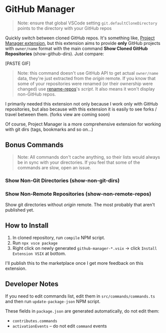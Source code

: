 # GitHub Manager

> Note: ensure that global VSCode setting `git.defaultCloneDirectory` points to the directory with your GitHub repos

Quickly switch between cloned GitHub repos. It's something like, [Project Manager extension](https://marketplace.visualstudio.com/items?itemName=alefragnani.project-manager), but this extension aims to provide **only** GitHub projects with `owner/name` format with the main command **Show Cloned GitHub Repositories** (show-github-dirs). Just compare:

[PASTE GIF]

> Note: this command doesn't use GitHub API to get actual `owner/name` data, they're just extracted from the *origin* remote. If you know that some of your repositories were renamed (or their ownership were changed) use [rename-repos](https://github.com/zardoy/rename-repos)'s *script*. It also means it won't display non-GitHub repos.

I primarily needed this extension not only because I work only with GitHub repositories, but also because with this extension it is easily to see forks / travel between them. (forks view are coming soon)

Of course, Project Manager is a more comprehensive extension for working with git dirs (tags, bookmarks and so on...)

## Bonus Commands

<!-- TODO rephrase -->
> Note: All commands don't cache anything, so their lists would always be in sync with your directories. If you feel that some of the commands are slow, open an issue.

### Show Non-Git Directories (show-non-git-dirs)

### Show Non-Remote Repositories (show-non-remote-repos)

Show git directories without *origin* remote. The most probably that aren't published yet.

## How to Install

1. In cloned repository, run `compile` NPM script.
2. Run `npx vsce package`
3. Right click on newly generated `github-manager-*.vsix` -> click `Install Extension VSIX` at bottom.

I'll publish this to the marketplace once I get more feedback on this extension.

## Developer Notes

If you need to edit commands list, edit them in `src/commands/commands.ts` and then run `update-package-json` NPM script.

These fields in `package.json` are generated automatically, do not edit them:

- `contributes.commands`
- `activationEvents` – do not edit `command` events

